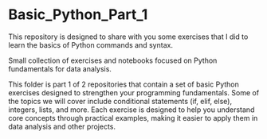 # Basic_Python_Part_1
This repository is designed to share with you some exercises that I did to learn the basics of Python commands and syntax.

Small collection of exercises and notebooks focused on Python fundamentals for data analysis.

This folder is part 1 of 2 repositories that contain a set of basic Python exercises designed to strengthen your programming fundamentals. Some of the topics we will cover include conditional statements (if, elif, else), integers, lists, and more. Each exercise is designed to help you understand core concepts through practical examples, making it easier to apply them in data analysis and other projects.
